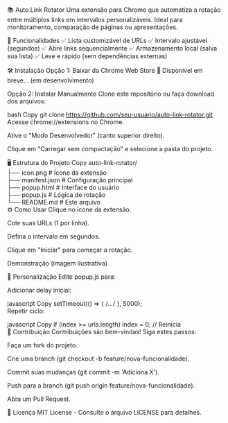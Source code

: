 📚 Auto Link Rotator
Uma extensão para Chrome que automatiza a rotação entre múltiplos links em intervalos personalizáveis. Ideal para monitoramento, comparação de páginas ou apresentações.

🚀 Funcionalidades
✅ Lista customizável de URLs
✅ Intervalo ajustável (segundos)
✅ Abre links sequencialmente
✅ Armazenamento local (salva sua lista)
✅ Leve e rápido (sem dependências externas)

🛠️ Instalação
Opção 1: Baixar da Chrome Web Store
🔗 Disponível em breve... (em desenvolvimento)

Opção 2: Instalar Manualmente
Clone este repositório ou faça download dos arquivos:

bash
Copy
git clone https://github.com/seu-usuario/auto-link-rotator.git
Acesse chrome://extensions no Chrome.

Ative o "Modo Desenvolvedor" (canto superior direito).

Clique em "Carregar sem compactação" e selecione a pasta do projeto.

🖥️ Estrutura do Projeto
Copy
auto-link-rotator/  
├── icon.png              # Ícone da extensão  
├── manifest.json         # Configuração principal  
├── popup.html            # Interface do usuário  
├── popup.js              # Lógica de rotação  
└── README.md             # Este arquivo  
⚙️ Como Usar
Clique no ícone da extensão.

Cole suas URLs (1 por linha).

Defina o intervalo em segundos.

Clique em "Iniciar" para começar a rotação.

Demonstração (imagem ilustrativa)

📝 Personalização
Edite popup.js para:

Adicionar delay inicial:

javascript
Copy
setTimeout(() => { /*...*/ }, 5000);  
Repetir ciclo:

javascript
Copy
if (index >= urls.length) index = 0; // Reinicia  
🤝 Contribuição
Contribuições são bem-vindas! Siga estes passos:

Faça um fork do projeto.

Crie uma branch (git checkout -b feature/nova-funcionalidade).

Commit suas mudanças (git commit -m 'Adiciona X').

Push para a branch (git push origin feature/nova-funcionalidade).

Abra um Pull Request.

📜 Licença
MIT License - Consulte o arquivo LICENSE para detalhes.